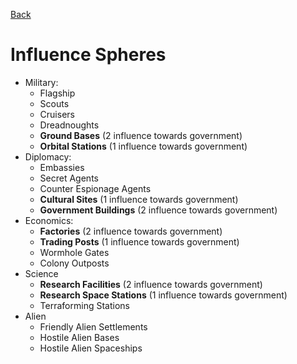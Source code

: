 [Back](https://github.com/haslo/space4x/blob/master/readme.md)

# Influence Spheres

* Military:
  * Flagship
  * Scouts
  * Cruisers
  * Dreadnoughts
  * **Ground Bases** (2 influence towards government)
  * **Orbital Stations** (1 influence towards government)
* Diplomacy:
  * Embassies
  * Secret Agents
  * Counter Espionage Agents
  * **Cultural Sites** (1 influence towards government)
  * **Government Buildings** (2 influence towards government)
* Economics:
  * **Factories** (2 influence towards government)
  * **Trading Posts** (1 influence towards government)
  * Wormhole Gates
  * Colony Outposts
* Science
  * **Research Facilities** (2 influence towards government)
  * **Research Space Stations** (1 influence towards government)
  * Terraforming Stations
* Alien
  * Friendly Alien Settlements
  * Hostile Alien Bases
  * Hostile Alien Spaceships
